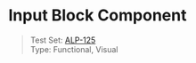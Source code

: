 # Input Block Component
> Test Set: [ALP-125](https://everfi.atlassian.net/browse/ALP-125)    
Type: Functional, Visual  

<!-- cypress/integration/inputBlock.js -->
<!-- /cypress/integration/inputBlock.js -->